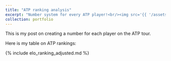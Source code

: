 ```yaml
---
title: "ATP ranking analysis"
excerpt: "Number system for every ATP player!<br/><img src='{{ '/assets/images/watercolour-pastel-man-serve.png' | relative_url }}'>"
collection: portfolio
---
```


This is my post on creating a number for each player on the ATP tour.

Here is my table on ATP rankings:

{% include elo_ranking_adjusted.md %}